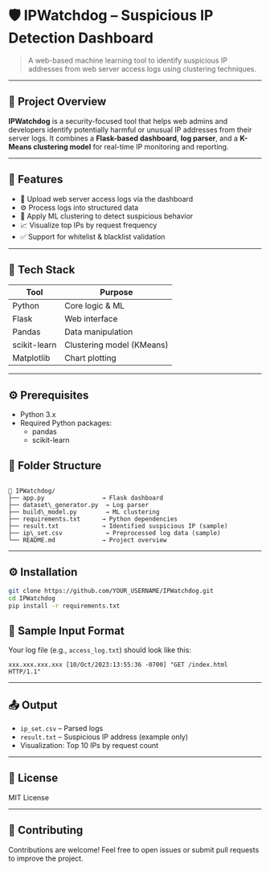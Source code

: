 # 🛡️ IPWatchdog – Suspicious IP Detection Dashboard

> A web-based machine learning tool to identify suspicious IP addresses from web server access logs using clustering techniques.

---

## 🚀 Project Overview

**IPWatchdog** is a security-focused tool that helps web admins and developers identify potentially harmful or unusual IP addresses from their server logs. It combines a **Flask-based dashboard**, **log parser**, and a **K-Means clustering model** for real-time IP monitoring and reporting.

---

## 🔧 Features

- 📁 Upload web server access logs via the dashboard
- ⚙️ Process logs into structured data
- 🤖 Apply ML clustering to detect suspicious behavior
- 📈 Visualize top IPs by request frequency
- ✅ Support for whitelist & blacklist validation

---

## 🧠 Tech Stack

| Tool          | Purpose                    |
|---------------|----------------------------|
| Python        | Core logic & ML            |
| Flask         | Web interface              |
| Pandas        | Data manipulation          |
| scikit-learn  | Clustering model (KMeans)  |
| Matplotlib    | Chart plotting             |

---

## ⚙️ Prerequisites
- Python 3.x
- Required Python packages:
  - pandas
  - scikit-learn
## 📁 Folder Structure

```

📂 IPWatchdog/
├── app.py                → Flask dashboard
├── dataset\_generator.py  → Log parser
├── build\_model.py        → ML clustering
├── requirements.txt      → Python dependencies
├── result.txt            → Identified suspicious IP (sample)
├── ip\_set.csv            → Preprocessed log data (sample)
└── README.md             → Project overview

````

---

## ⚙️ Installation

```bash
git clone https://github.com/YOUR_USERNAME/IPWatchdog.git
cd IPWatchdog
pip install -r requirements.txt
````


## 📝 Sample Input Format

Your log file (e.g., `access_log.txt`) should look like this:

```
xxx.xxx.xxx.xxx [10/Oct/2023:13:55:36 -0700] "GET /index.html HTTP/1.1"
```

---

## 📤 Output

* `ip_set.csv` – Parsed logs
* `result.txt` – Suspicious IP address (example only)
* Visualization: Top 10 IPs by request count

---

## 📜 License

MIT License

---

## 🤝 Contributing
Contributions are welcome! Feel free to open issues or submit pull requests to improve the project.
